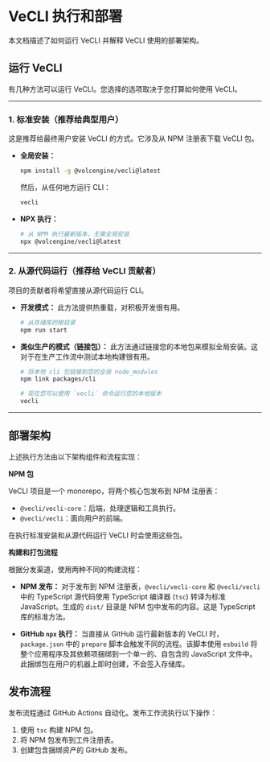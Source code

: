 # VeCLI 执行和部署

本文档描述了如何运行 VeCLI 并解释 VeCLI 使用的部署架构。

## 运行 VeCLI

有几种方法可以运行 VeCLI。您选择的选项取决于您打算如何使用 VeCLI。

---

### 1. 标准安装（推荐给典型用户）

这是推荐给最终用户安装 VeCLI 的方式。它涉及从 NPM 注册表下载 VeCLI 包。

- **全局安装：**

  ```bash
  npm install -g @volcengine/vecli@latest
  ```

  然后，从任何地方运行 CLI：

  ```bash
  vecli
  ```

- **NPX 执行：**

  ```bash
  # 从 NPM 执行最新版本，无需全局安装
  npx @volcengine/vecli@latest
  ```

---

### 2. 从源代码运行（推荐给 VeCLI 贡献者）

项目的贡献者将希望直接从源代码运行 CLI。

- **开发模式：**
  此方法提供热重载，对积极开发很有用。
  ```bash
  # 从存储库的根目录
  npm run start
  ```
- **类似生产的模式（链接包）：**
  此方法通过链接您的本地包来模拟全局安装。这对于在生产工作流中测试本地构建很有用。

  ```bash
  # 将本地 cli 包链接到您的全局 node_modules
  npm link packages/cli

  # 现在您可以使用 `vecli` 命令运行您的本地版本
  vecli
  ```

---

## 部署架构

上述执行方法由以下架构组件和流程实现：

**NPM 包**

VeCLI 项目是一个 monorepo，将两个核心包发布到 NPM 注册表：

- `@vecli/vecli-core`：后端，处理逻辑和工具执行。
- `@vecli/vecli`：面向用户的前端。

在执行标准安装和从源代码运行 VeCLI 时会使用这些包。

**构建和打包流程**

根据分发渠道，使用两种不同的构建流程：

- **NPM 发布：** 对于发布到 NPM 注册表，`@vecli/vecli-core` 和 `@vecli/vecli` 中的 TypeScript 源代码使用 TypeScript 编译器 (`tsc`) 转译为标准 JavaScript。生成的 `dist/` 目录是 NPM 包中发布的内容。这是 TypeScript 库的标准方法。

- **GitHub `npx` 执行：** 当直接从 GitHub 运行最新版本的 VeCLI 时，`package.json` 中的 `prepare` 脚本会触发不同的流程。该脚本使用 `esbuild` 将整个应用程序及其依赖项捆绑到一个单一的、自包含的 JavaScript 文件中。此捆绑包在用户的机器上即时创建，不会签入存储库。



## 发布流程

发布流程通过 GitHub Actions 自动化。发布工作流执行以下操作：

1.  使用 `tsc` 构建 NPM 包。
2.  将 NPM 包发布到工件注册表。
3.  创建包含捆绑资产的 GitHub 发布。